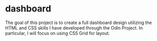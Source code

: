# dashboard

The goal of this project is to create a full dashboard design utilizing the HTML and CSS skills I have developed through the Odin Project. In particular, I will focus on using CSS Grid for layout.